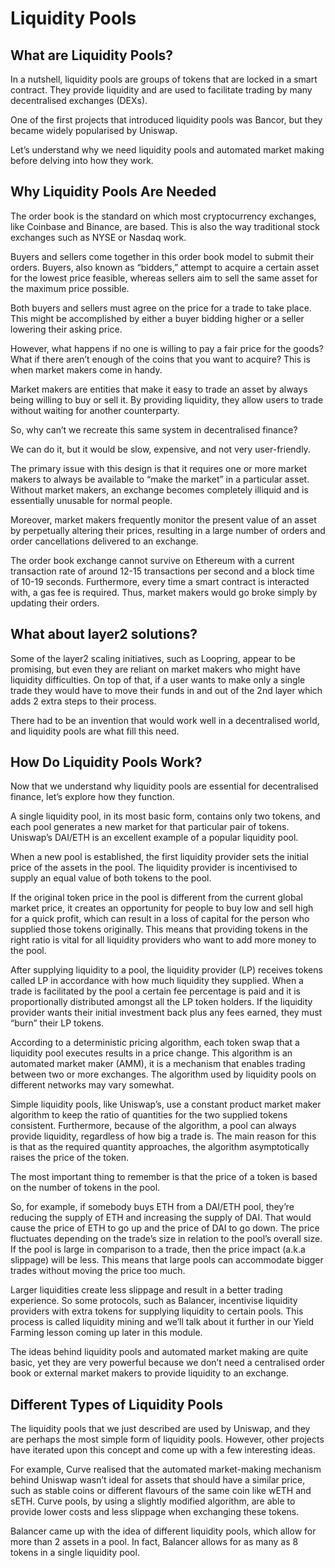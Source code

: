 # Liquidity Pools

## What are Liquidity Pools?

In a nutshell, liquidity pools are groups of tokens that are locked in a smart contract. They provide liquidity and are used to facilitate trading by many decentralised exchanges (DEXs).

One of the first projects that introduced liquidity pools was Bancor, but they became widely popularised by Uniswap.

Let’s understand why we need liquidity pools and automated market making before delving into how they work.

## Why Liquidity Pools Are Needed

The order book is the standard on which most cryptocurrency exchanges, like Coinbase and Binance, are based. This is also the way traditional stock exchanges such as NYSE or Nasdaq work.


Buyers and sellers come together in this order book model to submit their orders. Buyers, also known as “bidders,” attempt to acquire a certain asset for the lowest price feasible, whereas sellers aim to sell the same asset for the maximum price possible.

Both buyers and sellers must agree on the price for a trade to take place. This might be accomplished by either a buyer bidding higher or a seller lowering their asking price.

However, what happens if no one is willing to pay a fair price for the goods? What if there aren’t enough of the coins that you want to acquire? This is when market makers come in handy.

Market makers are entities that make it easy to trade an asset by always being willing to buy or sell it. By providing liquidity, they allow users to trade without waiting for another counterparty.

So, why can’t we recreate this same system in decentralised finance?

We can do it, but it would be slow, expensive, and not very user-friendly.

The primary issue with this design is that it requires one or more market makers to always be available to “make the market” in a particular asset. Without market makers, an exchange becomes completely illiquid and is essentially unusable for normal people. 

Moreover, market makers frequently monitor the present value of an asset by perpetually altering their prices, resulting in a large number of orders and order cancellations delivered to an exchange.


The order book exchange cannot survive on Ethereum with a current transaction rate of around 12-15 transactions per second and a block time of 10-19 seconds. Furthermore, every time a smart contract is interacted with, a gas fee is required. Thus, market makers would go broke simply by updating their orders.

## What about layer2 solutions?

Some of the layer2 scaling initiatives, such as Loopring, appear to be promising, but even they are reliant on market makers who might have liquidity difficulties. On top of that, if a user wants to make only a single trade they would have to move their funds in and out of the 2nd layer which adds 2 extra steps to their process.

There had to be an invention that would work well in a decentralised world, and liquidity pools are what fill this need.

## How Do Liquidity Pools Work?

Now that we understand why liquidity pools are essential for decentralised finance, let’s explore how they function.


A single liquidity pool, in its most basic form, contains only two tokens, and each pool generates a new market for that particular pair of tokens. Uniswap’s DAI/ETH is an excellent example of a popular liquidity pool.

When a new pool is established, the first liquidity provider sets the initial price of the assets in the pool. The liquidity provider is incentivised to supply an equal value of both tokens to the pool. 

If the original token price in the pool is different from the current global market price, it creates an opportunity for people to buy low and sell high for a quick profit, which can result in a loss of capital for the person who supplied those tokens originally. This means that providing tokens in the right ratio is vital for all liquidity providers who want to add more money to the pool.

After supplying liquidity to a pool, the liquidity provider (LP) receives tokens called LP in accordance with how much liquidity they supplied. When a trade is facilitated by the pool a certain fee percentage is paid and it is proportionally distributed amongst all the LP token holders. If the liquidity provider wants their initial investment back plus any fees earned, they must “burn” their LP tokens.

According to a deterministic pricing algorithm, each token swap that a liquidity pool executes results in a price change. This algorithm is an automated market maker (AMM), it is a mechanism that enables trading between two or more exchanges. The algorithm used by liquidity pools on different networks may vary somewhat.

Simple liquidity pools, like Uniswap’s, use a constant product market maker algorithm to keep the ratio of quantities for the two supplied tokens consistent. Furthermore, because of the algorithm, a pool can always provide liquidity, regardless of how big a trade is. The main reason for this is that as the required quantity approaches, the algorithm asymptotically raises the price of the token.

The most important thing to remember is that the price of a token is based on the number of tokens in the pool. 

So, for example, if somebody buys ETH from a DAI/ETH pool, they’re reducing the supply of ETH and increasing the supply of DAI. That would cause the price of ETH to go up and the price of DAI to go down. The price fluctuates depending on the trade’s size in relation to the pool’s overall size. If the pool is large in comparison to a trade, then the price impact (a.k.a slippage) will be less. This means that large pools can accommodate bigger trades without moving the price too much.

Larger liquidities create less slippage and result in a better trading experience. So some protocols, such as Balancer, incentivise liquidity providers with extra tokens for supplying liquidity to certain pools. This process is called liquidity mining and we’ll talk about it further in our Yield Farming lesson coming up later in this module.

The ideas behind liquidity pools and automated market making are quite basic, yet they are very powerful because we don’t need a centralised order book or external market makers to provide liquidity to an exchange.

## Different Types of Liquidity Pools

The liquidity pools that we just described are used by Uniswap, and they are perhaps the most simple form of liquidity pools. However, other projects have iterated upon this concept and come up with a few interesting ideas.

For example, Curve realised that the automated market-making mechanism behind Uniswap wasn’t ideal for assets that should have a similar price, such as stable coins or different flavours of the same coin like wETH and sETH. Curve pools, by using a slightly modified algorithm, are able to provide lower costs and less slippage when exchanging these tokens.

Balancer came up with the idea of different liquidity pools, which allow for more than 2 assets in a pool. In fact, Balancer allows for as many as 8 tokens in a single liquidity pool.
